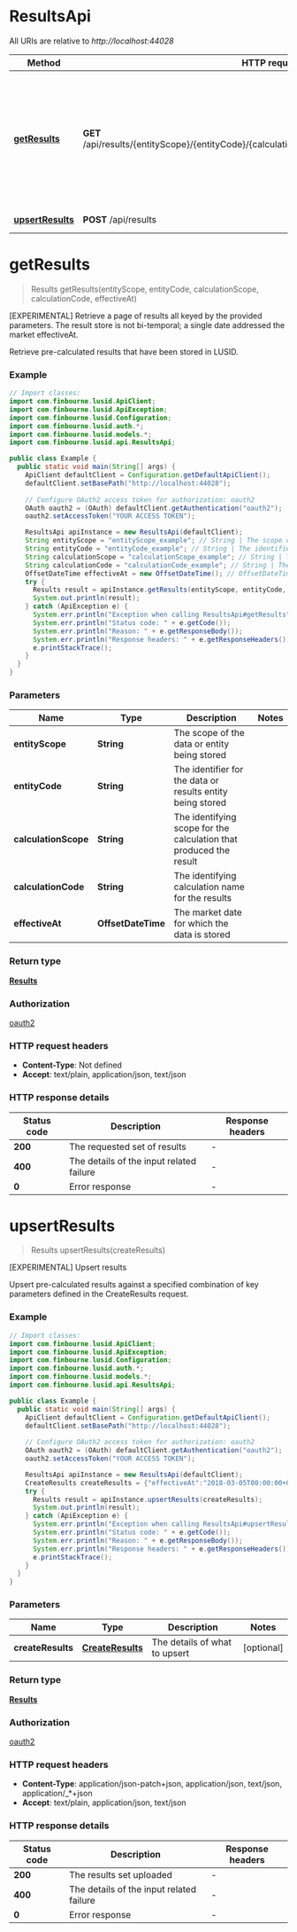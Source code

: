 # ResultsApi

All URIs are relative to *http://localhost:44028*

Method | HTTP request | Description
------------- | ------------- | -------------
[**getResults**](ResultsApi.md#getResults) | **GET** /api/results/{entityScope}/{entityCode}/{calculationScope}/{calculationCode}/{effectiveAt} | [EXPERIMENTAL] Retrieve a page of results all keyed by the provided parameters. The result store is not bi-temporal; a single date  addressed the market effectiveAt.
[**upsertResults**](ResultsApi.md#upsertResults) | **POST** /api/results | [EXPERIMENTAL] Upsert results


<a name="getResults"></a>
# **getResults**
> Results getResults(entityScope, entityCode, calculationScope, calculationCode, effectiveAt)

[EXPERIMENTAL] Retrieve a page of results all keyed by the provided parameters. The result store is not bi-temporal; a single date  addressed the market effectiveAt.

Retrieve pre-calculated results that have been stored in LUSID.

### Example
```java
// Import classes:
import com.finbourne.lusid.ApiClient;
import com.finbourne.lusid.ApiException;
import com.finbourne.lusid.Configuration;
import com.finbourne.lusid.auth.*;
import com.finbourne.lusid.models.*;
import com.finbourne.lusid.api.ResultsApi;

public class Example {
  public static void main(String[] args) {
    ApiClient defaultClient = Configuration.getDefaultApiClient();
    defaultClient.setBasePath("http://localhost:44028");
    
    // Configure OAuth2 access token for authorization: oauth2
    OAuth oauth2 = (OAuth) defaultClient.getAuthentication("oauth2");
    oauth2.setAccessToken("YOUR ACCESS TOKEN");

    ResultsApi apiInstance = new ResultsApi(defaultClient);
    String entityScope = "entityScope_example"; // String | The scope of the data or entity being stored
    String entityCode = "entityCode_example"; // String | The identifier for the data or results entity being stored
    String calculationScope = "calculationScope_example"; // String | The identifying scope for the calculation that produced the result
    String calculationCode = "calculationCode_example"; // String | The identifying calculation name for the results
    OffsetDateTime effectiveAt = new OffsetDateTime(); // OffsetDateTime | The market date for which the data is stored
    try {
      Results result = apiInstance.getResults(entityScope, entityCode, calculationScope, calculationCode, effectiveAt);
      System.out.println(result);
    } catch (ApiException e) {
      System.err.println("Exception when calling ResultsApi#getResults");
      System.err.println("Status code: " + e.getCode());
      System.err.println("Reason: " + e.getResponseBody());
      System.err.println("Response headers: " + e.getResponseHeaders());
      e.printStackTrace();
    }
  }
}
```

### Parameters

Name | Type | Description  | Notes
------------- | ------------- | ------------- | -------------
 **entityScope** | **String**| The scope of the data or entity being stored |
 **entityCode** | **String**| The identifier for the data or results entity being stored |
 **calculationScope** | **String**| The identifying scope for the calculation that produced the result |
 **calculationCode** | **String**| The identifying calculation name for the results |
 **effectiveAt** | **OffsetDateTime**| The market date for which the data is stored |

### Return type

[**Results**](Results.md)

### Authorization

[oauth2](../README.md#oauth2)

### HTTP request headers

 - **Content-Type**: Not defined
 - **Accept**: text/plain, application/json, text/json

### HTTP response details
| Status code | Description | Response headers |
|-------------|-------------|------------------|
**200** | The requested set of results |  -  |
**400** | The details of the input related failure |  -  |
**0** | Error response |  -  |

<a name="upsertResults"></a>
# **upsertResults**
> Results upsertResults(createResults)

[EXPERIMENTAL] Upsert results

Upsert pre-calculated results against a specified combination of key parameters defined in the CreateResults request.

### Example
```java
// Import classes:
import com.finbourne.lusid.ApiClient;
import com.finbourne.lusid.ApiException;
import com.finbourne.lusid.Configuration;
import com.finbourne.lusid.auth.*;
import com.finbourne.lusid.models.*;
import com.finbourne.lusid.api.ResultsApi;

public class Example {
  public static void main(String[] args) {
    ApiClient defaultClient = Configuration.getDefaultApiClient();
    defaultClient.setBasePath("http://localhost:44028");
    
    // Configure OAuth2 access token for authorization: oauth2
    OAuth oauth2 = (OAuth) defaultClient.getAuthentication("oauth2");
    oauth2.setAccessToken("YOUR ACCESS TOKEN");

    ResultsApi apiInstance = new ResultsApi(defaultClient);
    CreateResults createResults = {"effectiveAt":"2018-03-05T00:00:00+00:00","entityScope":"MyEntityScope","entityCode":"MyEntityCode","calculationScope":"MyCalculationScope","calculationCode":"MyCalculationCode","format":"DataReader","data":"[]"}; // CreateResults | The details of what to upsert
    try {
      Results result = apiInstance.upsertResults(createResults);
      System.out.println(result);
    } catch (ApiException e) {
      System.err.println("Exception when calling ResultsApi#upsertResults");
      System.err.println("Status code: " + e.getCode());
      System.err.println("Reason: " + e.getResponseBody());
      System.err.println("Response headers: " + e.getResponseHeaders());
      e.printStackTrace();
    }
  }
}
```

### Parameters

Name | Type | Description  | Notes
------------- | ------------- | ------------- | -------------
 **createResults** | [**CreateResults**](CreateResults.md)| The details of what to upsert | [optional]

### Return type

[**Results**](Results.md)

### Authorization

[oauth2](../README.md#oauth2)

### HTTP request headers

 - **Content-Type**: application/json-patch+json, application/json, text/json, application/_*+json
 - **Accept**: text/plain, application/json, text/json

### HTTP response details
| Status code | Description | Response headers |
|-------------|-------------|------------------|
**200** | The results set uploaded |  -  |
**400** | The details of the input related failure |  -  |
**0** | Error response |  -  |

